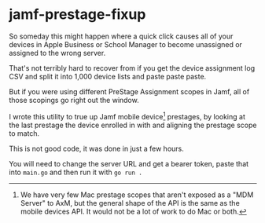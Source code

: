 # jamf-prestage-fixup

So someday this might happen where a quick click causes all of your devices in Apple Business or School Manager to become unassigned or assigned to the wrong server.

That's not terribly hard to recover from if you get the device assignment log CSV and split it into 1,000 device lists and paste paste paste.

But if you were using different PreStage Assignment scopes in Jamf, all of those scopings go right out the window.

I wrote this utility to true up Jamf mobile device[^1] prestages, by looking at the last prestage the device enrolled in with and aligning the prestage scope to match.

This is not good code, it was done in just a few hours.

You will need to change the server URL and get a bearer token, paste that into `main.go` and then run it with `go run .`

[^1]: We have very few Mac prestage scopes that aren't exposed as a "MDM Server" to AxM, but the general shape of the API is the same as the mobile devices API. It would not be a lot of work to do Mac or both.
